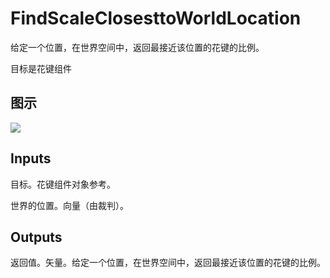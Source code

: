 # FindScaleClosesttoWorldLocation

给定一个位置，在世界空间中，返回最接近该位置的花键的比例。

目标是花键组件

## 图示

![]($-20221218-21001680.png)

## Inputs

目标。花键组件对象参考。

世界的位置。向量（由裁判）。  

## Outputs

返回值。矢量。给定一个位置，在世界空间中，返回最接近该位置的花键的比例。
